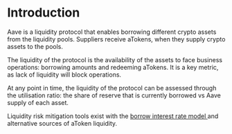 # Introduction

Aave is a liquidity protocol that enables borrowing different crypto assets from the liquidity pools. Suppliers receive aTokens, when they supply crypto assets to the pools.&#x20;

The liquidity of the protocol is the availability of the assets to face business operations: borrowing amounts and redeeming aTokens. It is a key metric, as lack of liquidity will block operations.

At any point in time, the liquidity of the protocol can be assessed through the utilisation ratio: the share of reserve that is currently borrowed vs Aave supply of each asset.

Liquidity risk mitigation tools exist with the [borrow interest rate model ](borrow-interest-rate.md) and alternative sources of aToken liquidity.
